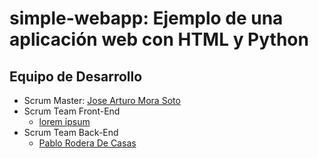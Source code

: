# simple-webapp: Ejemplo de una aplicación web con HTML y Python

## Equipo de Desarrollo

* Scrum Master: [Jose Arturo Mora Soto](https://github.com/jarturomora)
* Scrum Team Front-End
  * [lorem ipsum](#)
* Scrum Team Back-End
  * [Pablo Rodera De Casas](https://github.com/PabloRodera)

